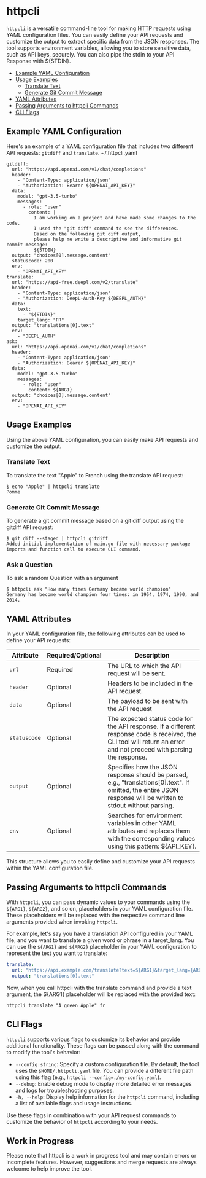 # httpcli

`httpcli` is a versatile command-line tool for making HTTP requests using YAML configuration files.
You can easily define your API requests and customize the output to extract specific data from the JSON responses.
The tool supports environment variables, allowing you to store sensitive data, such as API keys, securely.
You can also pipe the stdin to your API Response with ${STDIN}.

- [Example YAML Configuration](#example-yaml-configuration)
- [Usage Examples](#usage-examples)
  - [Translate Text](#translate-text)
  - [Generate Git Commit Message](#generate-git-commit-message)
- [YAML Attributes](#yaml-attributes)
- [Passing Arguments to httpcli Commands](#passing-arguments-to-httpcli-commands)
- [CLI Flags](#cli-flags)

## Example YAML Configuration
Here's an example of a YAML configuration file that includes two different API requests: `gitdiff` and `translate`.
~/.httpcli.yaml
```
gitdiff:
  url: "https://api.openai.com/v1/chat/completions"
  header:
    - "Content-Type: application/json"
    - "Authorization: Bearer ${OPENAI_API_KEY}"
  data:
    model: "gpt-3.5-turbo"
    messages:
      - role: "user"
        content: |
          I am working on a project and have made some changes to the code.
          I used the "git diff" command to see the differences.
          Based on the following git diff output, 
          please help me write a descriptive and informative git commit message:
          ${STDIN}
  output: "choices[0].message.content"
  statuscode: 200
  env:
    - "OPENAI_API_KEY"
translate:
  url: "https://api-free.deepl.com/v2/translate"
  header:
    - "Content-Type: application/json"
    - "Authorization: DeepL-Auth-Key ${DEEPL_AUTH}"
  data:
    text:
      - "${STDIN}"
    target_lang: "FR"
  output: "translations[0].text"
  env:
    - "DEEPL_AUTH"
ask:
  url: "https://api.openai.com/v1/chat/completions"
  header:
    - "Content-Type: application/json"
    - "Authorization: Bearer ${OPENAI_API_KEY}"
  data:
    model: "gpt-3.5-turbo"
    messages:
      - role: "user"
        content: ${ARG1}
  output: "choices[0].message.content" 
  env:
    - "OPENAI_API_KEY"
```

## Usage Examples
Using the above YAML configuration, you can easily make API requests and customize the output.

### Translate Text
To translate the text "Apple" to French using the translate API request:
```
$ echo "Apple" | httpcli translate
Pomme
```

### Generate Git Commit Message
To generate a git commit message based on a git diff output using the gitdiff API request:
```
$ git diff --staged | httpcli gitdiff
Added initial implementation of main.go file with necessary package imports and function call to execute CLI command.
```

### Ask a Question
To ask a random Question with an argument
```
$ httpcli ask "How many times Germany became world champion"
Germany has become world champion four times: in 1954, 1974, 1990, and 2014.
```

## YAML Attributes
In your YAML configuration file, the following attributes can be used to define your API requests:

| Attribute  | Required/Optional | Description                                                                                                         |
|------------|------------------|---------------------------------------------------------------------------------------------------------------------|
| `url`      | Required         | The URL to which the API request will be sent.                                                                      |
| `header`   | Optional         | Headers to be included in the API request.                                                                          |
| `data`     | Optional         | The payload to be sent with the API request                                                                         |
| `statuscode` | Optional       | The expected status code for the API response. If a different response code is received, the CLI tool will return an error and not proceed with parsing the response. |
| `output`   | Optional         | Specifies how the JSON response should be parsed, e.g., "translations[0].text". If omitted, the entire JSON response will be written to stdout without parsing. |
| `env`      | Optional         | Searches for environment variables in other YAML attributes and replaces them with the corresponding values using this pattern: ${API_KEY}. |


This structure allows you to easily define and customize your API requests within the YAML configuration file.

## Passing Arguments to httpcli Commands

With `httpcli`, you can pass dynamic values to your commands using the `${ARG1}`, `${ARG2}`, and so on, placeholders in your YAML configuration file. These placeholders will be replaced with the respective command line arguments provided when invoking `httpcli`.

For example, let's say you have a translation API configured in your YAML file, and you want to translate a given word or phrase in a target_lang. You can use the `${ARG1}` and `${ARG2}` placeholder in your YAML configuration to represent the text you want to translate:

```yaml
translate:
  url: "https://api.example.com/translate?text=${ARG1}&target_lang={ARG2}"
  output: "translations[0].text"
```
Now, when you call httpcli with the translate command and provide a text argument, the ${ARG1} placeholder will be replaced with the provided text:
```
httpcli translate "A green Apple" fr
```

## CLI Flags

`httpcli` supports various flags to customize its behavior and provide additional functionality. These flags can be passed along with the command to modify the tool's behavior:

- `--config string`: Specify a custom configuration file. By default, the tool uses the `$HOME/.httpcli.yaml` file. You can provide a different file path using this flag (e.g., `httpcli --config=./my-config.yaml`).
- `--debug`: Enable debug mode to display more detailed error messages and logs for troubleshooting purposes.
- `-h, --help`: Display help information for the `httpcli` command, including a list of available flags and usage instructions.

Use these flags in combination with your API request commands to customize the behavior of `httpcli` according to your needs.

## Work in Progress
Please note that httpcli is a work in progress tool and may contain errors or incomplete features.
However, suggestions and merge requests are always welcome to help improve the tool.
